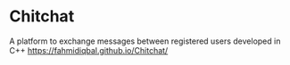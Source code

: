 # Chitchat
A platform to exchange messages between registered users developed in C++
https://fahmidiqbal.github.io/Chitchat/
